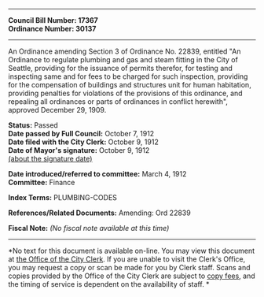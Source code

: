 * * * * *  
  
**Council Bill Number: [](#h0)[](#h2)17367**   
**Ordinance Number: 30137**  
  
* * * * *  
  
An Ordinance amending Section 3 of Ordinance No. 22839, entitled "An Ordinance to regulate plumbing and gas and steam fitting in the City of Seattle, providing for the issuance of permits therefor, for testing and inspecting same and for fees to be charged for such inspection, providing for the compensation of buildings and structures unit for human habitation, providing penalties for violations of the provisions of this ordinance, and repealing all ordinances or parts of ordinances in conflict herewith", approved December 29, 1909.  
  
**Status:** Passed   
**Date passed by Full Council:** October 7, 1912   
**Date filed with the City Clerk:** October 9, 1912   
**Date of Mayor's signature:** October 9, 1912   
[(about the signature date)](/~public/approvaldate.htm)   
  
  
**Date introduced/referred to committee:** March 4, 1912   
**Committee:** Finance   
  
**Index Terms:** PLUMBING-CODES  
  
**References/Related Documents:** Amending: Ord 22839  
  
**Fiscal Note:** *(No fiscal note available at this time)*  
  
* * * * *  
  
*No text for this document is available on-line. You may view this document at [the Office of the City Clerk](http://www.seattle.gov/leg/clerk/contactUs.htm). If you are unable to visit the Clerk's Office, you may request a copy or scan be made for you by Clerk staff. Scans and copies provided by the Office of the City Clerk are subject to [copy fees](http://clerk.seattle.gov/~public/clerkfees.htm), and the timing of service is dependent on the availability of staff. *  
  
  
